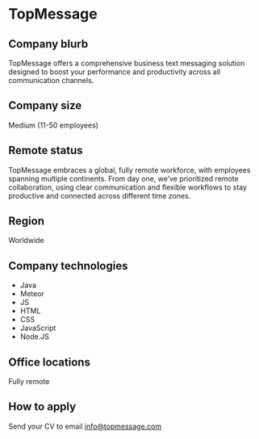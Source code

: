 # TopMessage

## Company blurb

TopMessage offers a comprehensive business text messaging solution designed to boost your performance and productivity across all communication channels. 

## Company size

Medium (11-50 employees)

## Remote status

TopMessage embraces a global, fully remote workforce, with employees spanning multiple continents. From day one, we’ve prioritized remote collaboration, using clear communication and flexible workflows to stay productive and connected across different time zones.

## Region

Worldwide

## Company technologies

- Java
- Meteor
- JS
- HTML
- CSS
- JavaScript
- Node.JS

## Office locations

Fully remote

## How to apply

Send your CV to email  info@topmessage.com
